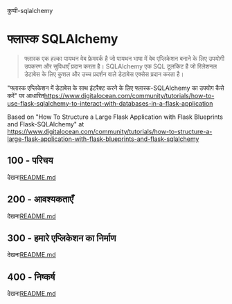 कुप्पी-sqlalchemy

# फ्लास्क SQLAlchemy

> फ्लास्क एक हल्का पायथन वेब फ्रेमवर्क है जो पायथन भाषा में वेब एप्लिकेशन बनाने के लिए उपयोगी उपकरण और सुविधाएँ प्रदान करता है।
> SQLAlchemy एक SQL टूलकिट है जो रिलेशनल डेटाबेस के लिए कुशल और उच्च प्रदर्शन वाले डेटाबेस एक्सेस प्रदान करता है।

"फ्लास्क एप्लिकेशन में डेटाबेस के साथ इंटरैक्ट करने के लिए फ्लास्क-SQLAlchemy का उपयोग कैसे करें" पर आधारित<https://www.digitalocean.com/community/tutorials/how-to-use-flask-sqlalchemy-to-interact-with-databases-in-a-flask-application>

Based on "How To Structure a Large Flask Application with Flask Blueprints and Flask-SQLAlchemy" at <https://www.digitalocean.com/community/tutorials/how-to-structure-a-large-flask-application-with-flask-blueprints-and-flask-sqlalchemy>

## 100 - परिचय

देखना[README.md](./100/README.md)

## 200 - आवश्यकताएँ

देखना[README.md](./200/README.md)

## 300 - हमारे एप्लिकेशन का निर्माण

देखना[README.md](./300/README.md)

## 400 - निष्कर्ष

देखना[README.md](./400/README.md)
